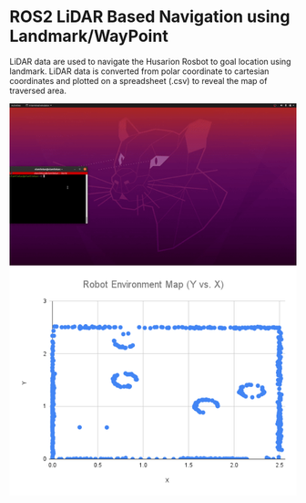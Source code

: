 # ROS2 LiDAR Based Navigation using Landmark/WayPoint
LiDAR data are used to navigate the Husarion Rosbot to goal location using landmark. LiDAR data is converted from polar coordinate to cartesian coordinates and plotted on a spreadsheet (.csv) to reveal the map of traversed area.

![LiDAR Navigation](https://github.com/siksal/tutorial_pkg/blob/master/rosbot.gif)
![Map](https://github.com/siksal/tutorial_pkg/blob/master/Robot%20Environment%20Map%20(Y%20vs.%20X)%20(1).png)